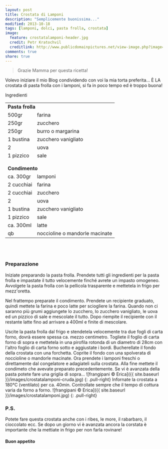 ```yaml
---
layout: post
title: Crostata di Lamponi
description: "Semplicemente buonissima..."
modified: 2013-10-18
tags: [lamponi, dolci, pasta frolla, crostata]
image:
  feature: crostatalamponi-header.jpg
  credit: Petr Kratochvil
  creditlink: http://www.publicdomainpictures.net/view-image.php?image=3424&picture=raspberry-background
comments: true
share: true
---
```


> Grazie Mamma per questa ricetta!

Volevo iniziare il mio Blog condividendo con voi la mia torta preferita... È LA crostata di pasta frolla con i lamponi, si fa in poco tempo ed è troppo buona!


<div class="ingredients">
  <div class="ingredients-title">Ingredienti</div>
  <table>
    <tbody>
      <tr>
        <td colspan="2"><b>Pasta frolla</b></td>
      </tr>
      <tr>
        <td>500gr</td>
        <td>farina</td>
      </tr>
      <tr>
        <td>250gr</td>
        <td>zucchero</td>
      </tr>
      <tr>
        <td>250gr</td>
        <td>burro o margarina</td>
      </tr>
      <tr>
        <td>1 bustina</td>
        <td>zucchero vanigliato</td>
      </tr>
      <tr>
        <td>2</td>
        <td>uova</td>
      </tr>
      <tr>
        <td>1 pizzico</td>
        <td>sale</td>
      </tr>
      <tr style="height: 15px;"></tr>
      <tr>          
        <td colspan="2"><b>Condimento</b></td>
      </tr>
      <tr>
        <td>ca. 300gr</td>
        <td>lamponi</td>
      </tr>
      <tr>      
        <td>2 cucchiai</td>
        <td>farina</td>
      </tr>
      <tr>
        <td>2 cucchiai</td>
        <td>zucchero</td>
      </tr>
      <tr>
        <td>2</td>
        <td>uova</td>
      </tr>
      <tr>
        <td>1 bustina</td>
        <td>zucchero vanigliato</td>
      </tr>
      <tr>
        <td>1 pizzico</td>
        <td>sale</td>
      </tr>
      <tr>
        <td>ca. 300ml</td>
        <td>latte</td>
      </tr>
      <tr>
        <td>qb</td>
        <td>noccioline o mandorle macinate</td>        
      </tr>
    </tbody>
  </table>
  <br></br>
</div>


<h3>
  <font color="grey">
    <i class="icon-cogs"></i>
  </font> Preparazione
</h3>

Iniziate preparando la pasta frolla. Prendete tutti gli ingredienti per la pasta frolla e impastate il tutto velocemente finché avrete un impasto omogeneo. Avvolgete la pasta frolla con la pellicola trasparente e mettetela in frigo per mezz'oretta.

Nel frattempo preparate il condimento. Prendete un recipiente graduato, quindi mettete la farina e poco latte per sciogliere la farina. Quando non ci saranno più grumi aggiungete lo zucchero, lo zucchero vanigliato, le uova ed un pizzico di sale e mescolate il tutto. Dopo riempite il recipiente con il restante latte fino ad arrivare a 400ml e finite di mescolare.

Uscite la pasta frolla dal frigo e stendetela velocemente tra due fogli di carta forno, dovrà essere spessa ca. mezzo centimetro. Togliete il foglio di carta forno di sopra e mettetela in una pirofila rotonda di un diametro di 28cm con l'altro foglio di carta forno sotto e aggiustate i bordi. Bucherellate il fondo della crostata con una forchetta. Coprite il fondo con una spolverata di noccioline o mandorle macinate. Ora prendete i lamponi freschi o direttamente dal congelatore e adagiateli sulla crostata. Alla fine mettete il condimeto che avevate preparato precedentemente. Se vi è avanzata della pasta potete fare una griglia di sopra...
![frangipani © Erica]({{ site.baseurl }}/images/crostatalamponi-cruda.jpg)
{: .pull-right}
Infornate la crostata a 180°C (ventilato) per ca. 40min. Controllate sempre che il tempo di cottura varia da forno a forno.
![frangipani © Erica]({{ site.baseurl }}/images/crostatalamponi.jpg)
{: .pull-right}


<h3>
  <font color="#FFCC00">
    <i class="icon-lightbulb"></i>
  </font> P.S.
</h3>


Potete fare questa crostata anche con i ribes, le more, il rabarbaro, il cioccolato ecc. Se dopo un giorno vi è avanzata ancora la corstata è importante che la mettiate in frigo per non farla rovinare!

<h4>Buon appetito
  <font color="red">
    <i class="icon-smile"></i>
  </font>
</h4>
